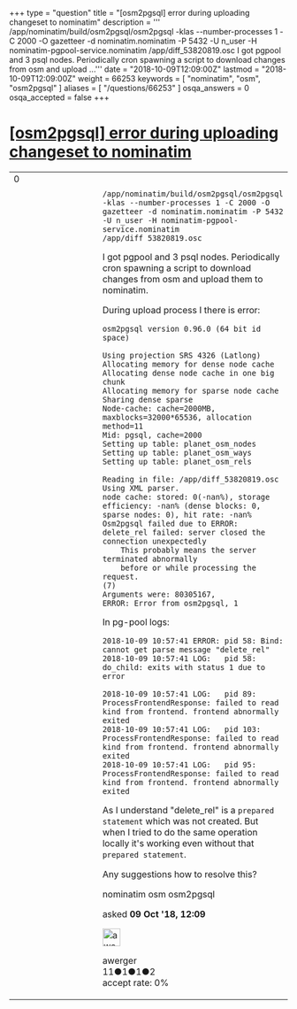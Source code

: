 +++
type = "question"
title = "[osm2pgsql] error during uploading changeset to nominatim"
description = ''' /app/nominatim/build/osm2pgsql/osm2pgsql -klas --number-processes 1 -C 2000 -O gazetteer -d nominatim.nominatim -P 5432 -U n_user -H nominatim-pgpool-service.nominatim /app/diff_53820819.osc  I got pgpool and 3 psql nodes. Periodically cron spawning a script to download changes from osm and upload ...'''
date = "2018-10-09T12:09:00Z"
lastmod = "2018-10-09T12:09:00Z"
weight = 66253
keywords = [ "nominatim", "osm", "osm2pgsql" ]
aliases = [ "/questions/66253" ]
osqa_answers = 0
osqa_accepted = false
+++

<div class="headNormal">

# [\[osm2pgsql\] error during uploading changeset to nominatim](/questions/66253/osm2pgsql-error-during-uploading-changeset-to-nominatim)

</div>

<div id="main-body">

<div id="askform">

<table id="question-table" style="width:100%;">
<colgroup>
<col style="width: 50%" />
<col style="width: 50%" />
</colgroup>
<tbody>
<tr>
<td style="width: 30px; vertical-align: top"><div class="vote-buttons">
<span id="post-66253-upvote" class="ajax-command post-vote up" rel="nofollow" title="I like this post (click again to cancel)"> </span>
<div id="post-66253-score" class="post-score" title="current number of votes">
0
</div>
<span id="post-66253-downvote" class="ajax-command post-vote down" rel="nofollow" title="I dont like this post (click again to cancel)"> </span> <span id="favorite-mark" class="ajax-command favorite-mark" rel="nofollow" title="mark/unmark this question as favorite (click again to cancel)"> </span>
<div id="favorite-count" class="favorite-count">
&#10;</div>
</div></td>
<td><div id="item-right">
<div class="question-body">
<pre><code>   /app/nominatim/build/osm2pgsql/osm2pgsql -klas --number-processes 1 -C 2000 -O gazetteer -d nominatim.nominatim -P 5432 -U n_user -H nominatim-pgpool-service.nominatim  /app/diff_53820819.osc</code></pre>
<p>I got pgpool and 3 psql nodes. Periodically cron spawning a script to download changes from osm and upload them to nominatim.</p>
<p>During upload process I there is error:</p>
<pre><code>osm2pgsql version 0.96.0 (64 bit id space)
&#10;Using projection SRS 4326 (Latlong)
Allocating memory for dense node cache
Allocating dense node cache in one big chunk
Allocating memory for sparse node cache
Sharing dense sparse
Node-cache: cache=2000MB, maxblocks=32000*65536, allocation method=11
Mid: pgsql, cache=2000
Setting up table: planet_osm_nodes
Setting up table: planet_osm_ways
Setting up table: planet_osm_rels
&#10;Reading in file: /app/diff_53820819.osc
Using XML parser.
node cache: stored: 0(-nan%), storage efficiency: -nan% (dense blocks: 0, sparse nodes: 0), hit rate: -nan%
Osm2pgsql failed due to ERROR: delete_rel failed: server closed the connection unexpectedly
    This probably means the server terminated abnormally
    before or while processing the request.
(7)
Arguments were: 80305167,
ERROR: Error from osm2pgsql, 1</code></pre>
<p>In pg-pool logs:</p>
<pre><code>2018-10-09 10:57:41 ERROR: pid 58: Bind: cannot get parse message &quot;delete_rel&quot;
2018-10-09 10:57:41 LOG:   pid 58: do_child: exits with status 1 due to error
&#10;2018-10-09 10:57:41 LOG:   pid 89: ProcessFrontendResponse: failed to read kind from frontend. frontend abnormally exited
2018-10-09 10:57:41 LOG:   pid 103: ProcessFrontendResponse: failed to read kind from frontend. frontend abnormally exited
2018-10-09 10:57:41 LOG:   pid 95: ProcessFrontendResponse: failed to read kind from frontend. frontend abnormally exited</code></pre>
<p>As I understand "delete_rel" is a <code>prepared statement</code> which was not created. But when I tried to do the same operation locally it's working even without that <code>prepared statement</code>.</p>
<p>Any suggestions how to resolve this?</p>
</div>
<div id="question-tags" class="tags-container tags">
<span class="post-tag tag-link-nominatim" rel="tag" title="see questions tagged &#39;nominatim&#39;">nominatim</span> <span class="post-tag tag-link-osm" rel="tag" title="see questions tagged &#39;osm&#39;">osm</span> <span class="post-tag tag-link-osm2pgsql" rel="tag" title="see questions tagged &#39;osm2pgsql&#39;">osm2pgsql</span>
</div>
<div id="question-controls" class="post-controls">
&#10;</div>
<div class="post-update-info-container">
<div class="post-update-info post-update-info-user">
<p>asked <strong>09 Oct '18, 12:09</strong></p>
<img src="https://secure.gravatar.com/avatar/f42fcb7796c887298a533a28d7ab3153?s=32&amp;d=identicon&amp;r=g" class="gravatar" width="32" height="32" alt="awerger&#39;s gravatar image" />
<p><span>awerger</span><br />
<span class="score" title="11 reputation points">11</span><span title="1 badges"><span class="badge1">●</span><span class="badgecount">1</span></span><span title="1 badges"><span class="silver">●</span><span class="badgecount">1</span></span><span title="2 badges"><span class="bronze">●</span><span class="badgecount">2</span></span><br />
<span class="accept_rate" title="Rate of the user&#39;s accepted answers">accept rate:</span> <span title="awerger has no accepted answers">0%</span></p>
</div>
</div>
<div id="comments-container-66253" class="comments-container">
&#10;</div>
<div id="comment-tools-66253" class="comment-tools">
&#10;</div>
<div class="clear">
&#10;</div>
<div id="comment-66253-form-container" class="comment-form-container">
&#10;</div>
<div class="clear">
&#10;</div>
</div></td>
</tr>
</tbody>
</table>

</div>

</div>

